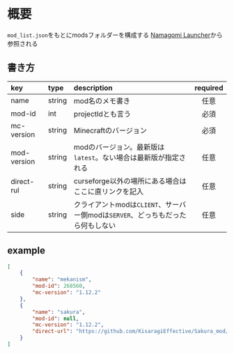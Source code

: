 # 概要

`mod_list.json`をもとにmodsフォルダーを構成する
[Namagomi Launcher](https://github.com/NamagomiNetwork/Namagomi-Launcher)から参照される

## 書き方
|key|type|description|required|
|:---|:---|:---|:--:|
|name|string|mod名のメモ書き|任意|
|mod-id|int|projectIdとも言う|必須|
|mc-version|string|Minecraftのバージョン|必須|
|mod-version|string|modのバージョン。最新版は`latest`。ない場合は最新版が指定される|任意|
|direct-rul|string|curseforge以外の場所にある場合はここに直リンクを記入|任意|
|side|string|クライアントmodは`CLIENT`、サーバー側modは`SERVER`、どっちもだったら何もしない|任意|


## example
```json
[
    {
        "name": "mekanism",
        "mod-id": 268560,
        "mc-version": "1.12.2"
    },
    {
        "name": "sakura",
        "mod-id": null,
        "mc-version": "1.12.2",
        "direct-url": "https://github.com/KisaragiEffective/Sakura_mod/releases/download/1.0.8-1.12.2%2Bflavored.ksrg.4/Sakura-1.0.8-1.12.2+flavored.ksrg.4.jar",
    }
]
```